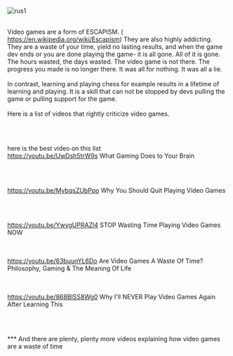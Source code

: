 

![rus1](https://user-images.githubusercontent.com/126354491/224412547-86592a2e-7f94-49d1-8d51-006fcd792955.gif)
<br><br>


Video games are a form of ESCAPISM.  ( https://en.wikipedia.org/wiki/Escapism)  They are also highly addicting. They are a waste of your time, yield no lasting results, and when the game dev ends or you are done playing the game- it is all gone. All of it is gone. The hours wasted, the days wasted. The video game is not there. The progress you made is no longer there. It was all for nothing. It was all a lie.
<br><br>
In contrast, learning and playing chess for example results in a lifetime of learning and playing. It is a skill that can not be stopped by devs  pulling the game or pulling support for the game. 
<br><br>
Here is a list of videos that rightly criticize video games. 

<br><br>

here is the best video on this list <br>
https://youtu.be/UwDsh5trW9s   What Gaming Does to Your Brain



<br><br>


https://youtu.be/MybqsZUbPpo   Why You Should Quit Playing Video Games

<br><br>

https://youtu.be/YwvgUPRAZl4  STOP Wasting Time Playing Video Games NOW


<br><br>
https://youtu.be/63buunYL6Do  Are Video Games A Waste Of Time? Philosophy, Gaming & The Meaning Of Life

<br><br>
https://youtu.be/868BlSS8Wg0    Why I'll NEVER Play Video Games Again After Learning This

<br><br>

*** And there are plenty, plenty more videos explaining how video games are a waste of time 

